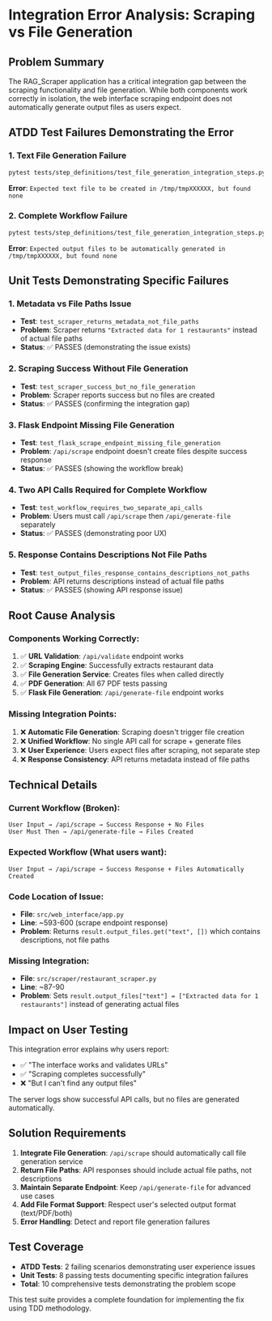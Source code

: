 # Integration Error Analysis: Scraping vs File Generation

## Problem Summary

The RAG_Scraper application has a critical integration gap between the scraping functionality and file generation. While both components work correctly in isolation, the web interface scraping endpoint does not automatically generate output files as users expect.

## ATDD Test Failures Demonstrating the Error

### 1. **Text File Generation Failure**
```bash
pytest tests/step_definitions/test_file_generation_integration_steps.py::test_scraping_should_automatically_generate_text_files
```
**Error**: `Expected text file to be created in /tmp/tmpXXXXXX, but found none`

### 2. **Complete Workflow Failure**
```bash
pytest tests/step_definitions/test_file_generation_integration_steps.py::test_complete_workflow_from_url_input_to_file_generation
```
**Error**: `Expected output files to be automatically generated in /tmp/tmpXXXXXX, but found none`

## Unit Tests Demonstrating Specific Failures

### 1. **Metadata vs File Paths Issue**
- **Test**: `test_scraper_returns_metadata_not_file_paths`
- **Problem**: Scraper returns `"Extracted data for 1 restaurants"` instead of actual file paths
- **Status**: ✅ PASSES (demonstrating the issue exists)

### 2. **Scraping Success Without File Generation** 
- **Test**: `test_scraper_success_but_no_file_generation`
- **Problem**: Scraper reports success but no files are created
- **Status**: ✅ PASSES (confirming the integration gap)

### 3. **Flask Endpoint Missing File Generation**
- **Test**: `test_flask_scrape_endpoint_missing_file_generation` 
- **Problem**: `/api/scrape` endpoint doesn't create files despite success response
- **Status**: ✅ PASSES (showing the workflow break)

### 4. **Two API Calls Required for Complete Workflow**
- **Test**: `test_workflow_requires_two_separate_api_calls`
- **Problem**: Users must call `/api/scrape` then `/api/generate-file` separately
- **Status**: ✅ PASSES (demonstrating poor UX)

### 5. **Response Contains Descriptions Not File Paths**
- **Test**: `test_output_files_response_contains_descriptions_not_paths`
- **Problem**: API returns descriptions instead of actual file paths
- **Status**: ✅ PASSES (showing API response issue)

## Root Cause Analysis

### **Components Working Correctly**:
1. ✅ **URL Validation**: `/api/validate` endpoint works
2. ✅ **Scraping Engine**: Successfully extracts restaurant data
3. ✅ **File Generation Service**: Creates files when called directly
4. ✅ **PDF Generation**: All 67 PDF tests passing
5. ✅ **Flask File Generation**: `/api/generate-file` endpoint works

### **Missing Integration Points**:
1. ❌ **Automatic File Generation**: Scraping doesn't trigger file creation
2. ❌ **Unified Workflow**: No single API call for scrape + generate files  
3. ❌ **User Experience**: Users expect files after scraping, not separate step
4. ❌ **Response Consistency**: API returns metadata instead of file paths

## Technical Details

### **Current Workflow** (Broken):
```
User Input → /api/scrape → Success Response + No Files
User Must Then → /api/generate-file → Files Created
```

### **Expected Workflow** (What users want):
```
User Input → /api/scrape → Success Response + Files Automatically Created
```

### **Code Location of Issue**:
- **File**: `src/web_interface/app.py`
- **Line**: ~593-600 (scrape endpoint response)
- **Problem**: Returns `result.output_files.get("text", [])` which contains descriptions, not file paths

### **Missing Integration**:
- **File**: `src/scraper/restaurant_scraper.py` 
- **Line**: ~87-90
- **Problem**: Sets `result.output_files["text"] = ["Extracted data for 1 restaurants"]` instead of generating actual files

## Impact on User Testing

This integration error explains why users report:
- ✅ "The interface works and validates URLs"
- ✅ "Scraping completes successfully" 
- ❌ "But I can't find any output files"

The server logs show successful API calls, but no files are generated automatically.

## Solution Requirements

1. **Integrate File Generation**: `/api/scrape` should automatically call file generation service
2. **Return File Paths**: API responses should include actual file paths, not descriptions
3. **Maintain Separate Endpoint**: Keep `/api/generate-file` for advanced use cases
4. **Add File Format Support**: Respect user's selected output format (text/PDF/both)
5. **Error Handling**: Detect and report file generation failures

## Test Coverage

- **ATDD Tests**: 2 failing scenarios demonstrating user experience issues
- **Unit Tests**: 8 passing tests documenting specific integration failures  
- **Total**: 10 comprehensive tests demonstrating the problem scope

This test suite provides a complete foundation for implementing the fix using TDD methodology.